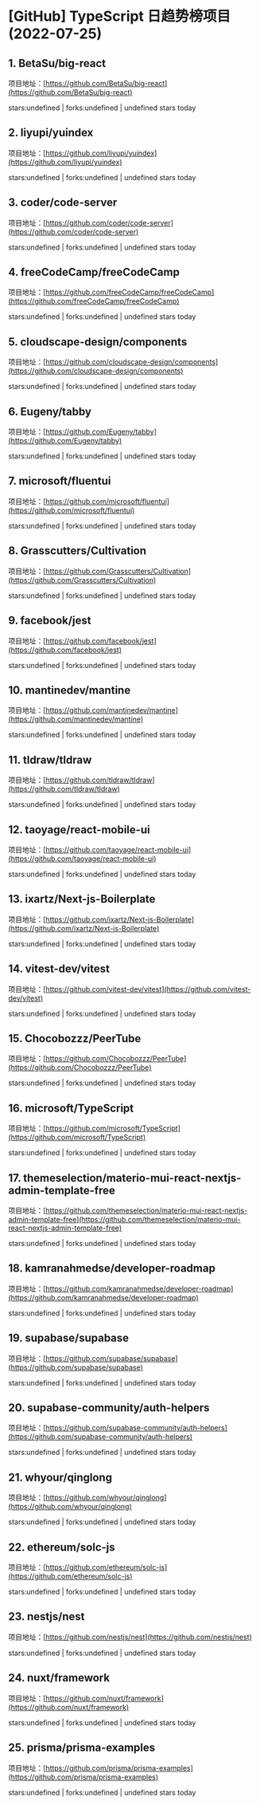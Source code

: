 # [GitHub] TypeScript 日趋势榜项目(2022-07-25)

## 1. BetaSu/big-react 

项目地址：[https://github.com/BetaSu/big-react](https://github.com/BetaSu/big-react)

stars:undefined | forks:undefined | undefined stars today 



## 2. liyupi/yuindex 

项目地址：[https://github.com/liyupi/yuindex](https://github.com/liyupi/yuindex)

stars:undefined | forks:undefined | undefined stars today 



## 3. coder/code-server 

项目地址：[https://github.com/coder/code-server](https://github.com/coder/code-server)

stars:undefined | forks:undefined | undefined stars today 



## 4. freeCodeCamp/freeCodeCamp 

项目地址：[https://github.com/freeCodeCamp/freeCodeCamp](https://github.com/freeCodeCamp/freeCodeCamp)

stars:undefined | forks:undefined | undefined stars today 



## 5. cloudscape-design/components 

项目地址：[https://github.com/cloudscape-design/components](https://github.com/cloudscape-design/components)

stars:undefined | forks:undefined | undefined stars today 



## 6. Eugeny/tabby 

项目地址：[https://github.com/Eugeny/tabby](https://github.com/Eugeny/tabby)

stars:undefined | forks:undefined | undefined stars today 



## 7. microsoft/fluentui 

项目地址：[https://github.com/microsoft/fluentui](https://github.com/microsoft/fluentui)

stars:undefined | forks:undefined | undefined stars today 



## 8. Grasscutters/Cultivation 

项目地址：[https://github.com/Grasscutters/Cultivation](https://github.com/Grasscutters/Cultivation)

stars:undefined | forks:undefined | undefined stars today 



## 9. facebook/jest 

项目地址：[https://github.com/facebook/jest](https://github.com/facebook/jest)

stars:undefined | forks:undefined | undefined stars today 



## 10. mantinedev/mantine 

项目地址：[https://github.com/mantinedev/mantine](https://github.com/mantinedev/mantine)

stars:undefined | forks:undefined | undefined stars today 



## 11. tldraw/tldraw 

项目地址：[https://github.com/tldraw/tldraw](https://github.com/tldraw/tldraw)

stars:undefined | forks:undefined | undefined stars today 



## 12. taoyage/react-mobile-ui 

项目地址：[https://github.com/taoyage/react-mobile-ui](https://github.com/taoyage/react-mobile-ui)

stars:undefined | forks:undefined | undefined stars today 



## 13. ixartz/Next-js-Boilerplate 

项目地址：[https://github.com/ixartz/Next-js-Boilerplate](https://github.com/ixartz/Next-js-Boilerplate)

stars:undefined | forks:undefined | undefined stars today 



## 14. vitest-dev/vitest 

项目地址：[https://github.com/vitest-dev/vitest](https://github.com/vitest-dev/vitest)

stars:undefined | forks:undefined | undefined stars today 



## 15. Chocobozzz/PeerTube 

项目地址：[https://github.com/Chocobozzz/PeerTube](https://github.com/Chocobozzz/PeerTube)

stars:undefined | forks:undefined | undefined stars today 



## 16. microsoft/TypeScript 

项目地址：[https://github.com/microsoft/TypeScript](https://github.com/microsoft/TypeScript)

stars:undefined | forks:undefined | undefined stars today 



## 17. themeselection/materio-mui-react-nextjs-admin-template-free 

项目地址：[https://github.com/themeselection/materio-mui-react-nextjs-admin-template-free](https://github.com/themeselection/materio-mui-react-nextjs-admin-template-free)

stars:undefined | forks:undefined | undefined stars today 



## 18. kamranahmedse/developer-roadmap 

项目地址：[https://github.com/kamranahmedse/developer-roadmap](https://github.com/kamranahmedse/developer-roadmap)

stars:undefined | forks:undefined | undefined stars today 



## 19. supabase/supabase 

项目地址：[https://github.com/supabase/supabase](https://github.com/supabase/supabase)

stars:undefined | forks:undefined | undefined stars today 



## 20. supabase-community/auth-helpers 

项目地址：[https://github.com/supabase-community/auth-helpers](https://github.com/supabase-community/auth-helpers)

stars:undefined | forks:undefined | undefined stars today 



## 21. whyour/qinglong 

项目地址：[https://github.com/whyour/qinglong](https://github.com/whyour/qinglong)

stars:undefined | forks:undefined | undefined stars today 



## 22. ethereum/solc-js 

项目地址：[https://github.com/ethereum/solc-js](https://github.com/ethereum/solc-js)

stars:undefined | forks:undefined | undefined stars today 



## 23. nestjs/nest 

项目地址：[https://github.com/nestjs/nest](https://github.com/nestjs/nest)

stars:undefined | forks:undefined | undefined stars today 



## 24. nuxt/framework 

项目地址：[https://github.com/nuxt/framework](https://github.com/nuxt/framework)

stars:undefined | forks:undefined | undefined stars today 



## 25. prisma/prisma-examples 

项目地址：[https://github.com/prisma/prisma-examples](https://github.com/prisma/prisma-examples)

stars:undefined | forks:undefined | undefined stars today 



